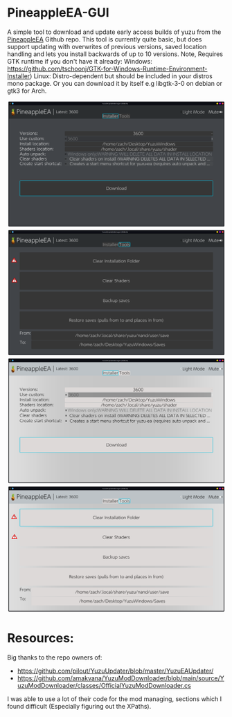 # PineappleEA-GUI
A simple tool to download and update early access builds of yuzu from the [PineappleEA](https://github.com/pineappleEA/pineapple-src "PineappleEA") Github repo. This tool is currently quite basic, but does support updating with overwrites of previous versions, saved location handling and lets you install backwards of up to 10 versions.
Note, Requires GTK runtime if you don't have it already:
Windows: https://github.com/tschoonj/GTK-for-Windows-Runtime-Environment-Installer)
Linux: Distro-dependent but should be included in your distros mono package. Or you can download it by itself e.g libgtk-3-0 on debian or gtk3 for Arch.


![](https://github.com/ZachAR3/PineappleEA-GUI/blob/main/DemoImages/DarkInstaller.png?raw=true)![](https://github.com/ZachAR3/PineappleEA-GUI/blob/main/DemoImages/DarkTools.png?raw=true)
![](https://github.com/ZachAR3/PineappleEA-GUI/blob/main/DemoImages/LightInstaller.png?raw=true)![](https://github.com/ZachAR3/PineappleEA-GUI/blob/main/DemoImages/LightTools.png?raw=true)


# Resources:
Big thanks to the repo owners of:
* https://github.com/pilout/YuzuUpdater/blob/master/YuzuEAUpdater/
* https://github.com/amakvana/YuzuModDownloader/blob/main/source/YuzuModDownloader/classes/OfficialYuzuModDownloader.cs

I was able to use a lot of their code for the mod managing, sections which I found difficult (Especially figuring out the XPaths).

